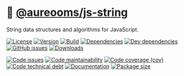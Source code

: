 :symbols: [@aureooms/js-string](https://make-github-pseudonymous-again.github.io/js-string)
==

String data structures and algorithms for JavaScript.

[![License](https://img.shields.io/github/license/make-github-pseudonymous-again/js-string.svg)](https://raw.githubusercontent.com/make-github-pseudonymous-again/js-string/main/LICENSE)
[![Version](https://img.shields.io/npm/v/@aureooms/js-string.svg)](https://www.npmjs.org/package/@aureooms/js-string)
[![Build](https://img.shields.io/travis/make-github-pseudonymous-again/js-string/main.svg)](https://travis-ci.org/make-github-pseudonymous-again/js-string/branches)
[![Dependencies](https://img.shields.io/david/make-github-pseudonymous-again/js-string.svg)](https://david-dm.org/make-github-pseudonymous-again/js-string)
[![Dev dependencies](https://img.shields.io/david/dev/make-github-pseudonymous-again/js-string.svg)](https://david-dm.org/make-github-pseudonymous-again/js-string?type=dev)
[![GitHub issues](https://img.shields.io/github/issues/make-github-pseudonymous-again/js-string.svg)](https://github.com/make-github-pseudonymous-again/js-string/issues)
[![Downloads](https://img.shields.io/npm/dm/@aureooms/js-string.svg)](https://www.npmjs.org/package/@aureooms/js-string)

[![Code issues](https://img.shields.io/codeclimate/issues/make-github-pseudonymous-again/js-string.svg)](https://codeclimate.com/github/make-github-pseudonymous-again/js-string/issues)
[![Code maintainability](https://img.shields.io/codeclimate/maintainability/make-github-pseudonymous-again/js-string.svg)](https://codeclimate.com/github/make-github-pseudonymous-again/js-string/trends/churn)
[![Code coverage (cov)](https://img.shields.io/codecov/c/gh/make-github-pseudonymous-again/js-string/main.svg)](https://codecov.io/gh/make-github-pseudonymous-again/js-string)
[![Code technical debt](https://img.shields.io/codeclimate/tech-debt/make-github-pseudonymous-again/js-string.svg)](https://codeclimate.com/github/make-github-pseudonymous-again/js-string/trends/technical_debt)
[![Documentation](https://make-github-pseudonymous-again.github.io/js-string//badge.svg)](https://make-github-pseudonymous-again.github.io/js-string//source.html)
[![Package size](https://img.shields.io/bundlephobia/minzip/@aureooms/js-string)](https://bundlephobia.com/result?p=@aureooms/js-string)
